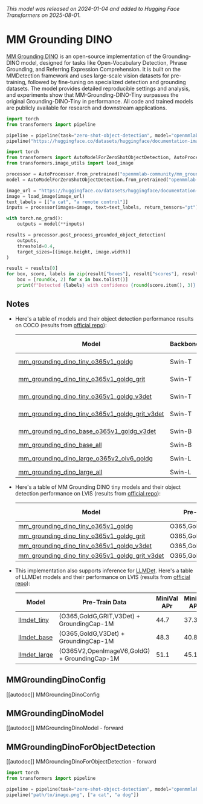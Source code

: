 <!--Copyright 2025 The HuggingFace Team. All rights reserved.

Licensed under the Apache License, Version 2.0 (the "License"); you may not use this file except in compliance with
the License. You may obtain a copy of the License at

http://www.apache.org/licenses/LICENSE-2.0

Unless required by applicable law or agreed to in writing, software distributed under the License is distributed on
an "AS IS" BASIS, WITHOUT WARRANTIES OR CONDITIONS OF ANY KIND, either express or implied. See the License for the
specific language governing permissions and limitations under the License.

⚠️ Note that this file is in Markdown but contain specific syntax for our doc-builder (similar to MDX) that may not be
rendered properly in your Markdown viewer.

-->
*This model was released on 2024-01-04 and added to Hugging Face Transformers on 2025-08-01.*

# MM Grounding DINO

[MM Grounding DINO](https://huggingface.co/papers/2401.02361) is an open-source implementation of the Grounding-DINO model, designed for tasks like Open-Vocabulary Detection, Phrase Grounding, and Referring Expression Comprehension. It is built on the MMDetection framework and uses large-scale vision datasets for pre-training, followed by fine-tuning on specialized detection and grounding datasets. The model provides detailed reproducible settings and analysis, and experiments show that MM-Grounding-DINO-Tiny surpasses the original Grounding-DINO-Tiny in performance. All code and trained models are publicly available for research and downstream applications.

<hfoptions id="usage">
<hfoption id="Pipeline">

```py
import torch
from transformers import pipeline

pipeline = pipeline(task="zero-shot-object-detection", model="openmmlab-community/mm_grounding_dino_tiny_o365v1_goldg_v3det", dtype="auto")
pipeline("https://huggingface.co/datasets/huggingface/documentation-images/resolve/main/pipeline-cat-chonk.jpeg", candidate_labels=["cat", "couch"])
```

</hfoption>
<hfoption id="AutoModel">

```py
import torch
from transformers import AutoModelForZeroShotObjectDetection, AutoProcessor
from transformers.image_utils import load_image

processor = AutoProcessor.from_pretrained("openmmlab-community/mm_grounding_dino_tiny_o365v1_goldg_v3det")
model = AutoModelForZeroShotObjectDetection.from_pretrained("openmmlab-community/mm_grounding_dino_tiny_o365v1_goldg_v3det", dtype="auto")

image_url = "https://huggingface.co/datasets/huggingface/documentation-images/resolve/main/pipeline-cat-chonk.jpeg"
image = load_image(image_url)
text_labels = [["a cat", "a remote control"]]
inputs = processor(images=image, text=text_labels, return_tensors="pt").to(device)

with torch.no_grad():
    outputs = model(**inputs)

results = processor.post_process_grounded_object_detection(
    outputs,
    threshold=0.4,
    target_sizes=[(image.height, image.width)]
)

result = results[0]
for box, score, labels in zip(result["boxes"], result["scores"], result["labels"]):
    box = [round(x, 2) for x in box.tolist()]
    print(f"Detected {labels} with confidence {round(score.item(), 3)} at location {box}")
```

</hfoption>
</hfoptions>

## Notes

- Here's a table of models and their object detection performance results on COCO (results from [official repo](https://github.com/open-mmlab/mmdetection/blob/main/configs/mm_grounding_dino/README.md)):

    |                                                              Model                                                             | Backbone |      Pre-Train Data      |   Style   |  COCO mAP  |
    | ------------------------------------------------------------------------------------------------------------------------------ | -------- | ------------------------ | --------- | ---------- |
    |  [mm_grounding_dino_tiny_o365v1_goldg](https://huggingface.co/openmmlab-community/mm_grounding_dino_tiny_o365v1_goldg)                       |  Swin-T  |        O365,GoldG        | Zero-shot | 50.4(+2.3) |
    |  [mm_grounding_dino_tiny_o365v1_goldg_grit](https://huggingface.co/openmmlab-community/mm_grounding_dino_tiny_o365v1_goldg_grit)             |  Swin-T  |     O365,GoldG,GRIT      | Zero-shot | 50.5(+2.1) |
    |  [mm_grounding_dino_tiny_o365v1_goldg_v3det](https://huggingface.co/openmmlab-community/mm_grounding_dino_tiny_o365v1_goldg_v3det)           |  Swin-T  |     O365,GoldG,V3Det     | Zero-shot | 50.6(+2.2) |
    |  [mm_grounding_dino_tiny_o365v1_goldg_grit_v3det](https://huggingface.co/openmmlab-community/mm_grounding_dino_tiny_o365v1_goldg_grit_v3det) |  Swin-T  |  O365,GoldG,GRIT,V3Det   | Zero-shot | 50.4(+2.0) |
    |  [mm_grounding_dino_base_o365v1_goldg_v3det](https://huggingface.co/openmmlab-community/mm_grounding_dino_base_o365v1_goldg_v3det)           |  Swin-B  |     O365,GoldG,V3Det     | Zero-shot |    52.5    |
    |  [mm_grounding_dino_base_all](https://huggingface.co/openmmlab-community/mm_grounding_dino_base_all)                                         |  Swin-B  |         O365,ALL         |     -     |    59.5    |
    |  [mm_grounding_dino_large_o365v2_oiv6_goldg](https://huggingface.co/openmmlab-community/mm_grounding_dino_large_o365v2_oiv6_goldg)           |  Swin-L  | O365V2,OpenImageV6,GoldG | Zero-shot |    53.0    |
    |  [mm_grounding_dino_large_all](https://huggingface.co/openmmlab-community/mm_grounding_dino_large_all)                                       |  Swin-L  |  O365V2,OpenImageV6,ALL  |     -     |    60.3    |

- Here's a table of MM Grounding DINO tiny models and their object detection performance on LVIS (results from [official repo](https://github.com/open-mmlab/mmdetection/blob/main/configs/mm_grounding_dino/README.md)):

    |                                                              Model                                                             |    Pre-Train Data     | MiniVal APr | MiniVal APc | MiniVal APf | MiniVal AP  | Val1.0 APr | Val1.0 APc | Val1.0 APf |  Val1.0 AP  |
    | ------------------------------------------------------------------------------------------------------------------------------ | --------------------- | ----------- | ----------- | ----------- | ----------- | ---------- | ---------- | ---------- | ----------- |
    |  [mm_grounding_dino_tiny_o365v1_goldg](https://huggingface.co/openmmlab-community/mm_grounding_dino_tiny_o365v1_goldg)                       |      O365,GoldG       |    28.1     |    30.2     |    42.0     | 35.7(+6.9)  |    17.1    |    22.4    |    36.5    | 27.0(+6.9)  |
    |  [mm_grounding_dino_tiny_o365v1_goldg_grit](https://huggingface.co/openmmlab-community/mm_grounding_dino_tiny_o365v1_goldg_grit)             |    O365,GoldG,GRIT    |    26.6     |    32.4     |    41.8     | 36.5(+7.7)  |    17.3    |    22.6    |    36.4    | 27.1(+7.0)  |
    |  [mm_grounding_dino_tiny_o365v1_goldg_v3det](https://huggingface.co/openmmlab-community/mm_grounding_dino_tiny_o365v1_goldg_v3det)           |   O365,GoldG,V3Det    |    33.0     |    36.0     |    45.9     | 40.5(+11.7) |    21.5    |    25.5    |    40.2    | 30.6(+10.5) |
    |  [mm_grounding_dino_tiny_o365v1_goldg_grit_v3det](https://huggingface.co/openmmlab-community/mm_grounding_dino_tiny_o365v1_goldg_grit_v3det) | O365,GoldG,GRIT,V3Det |    34.2     |    37.4     |    46.2     | 41.4(+12.6) |    23.6    |    27.6    |    40.5    | 31.9(+11.8) |

- This implementation also supports inference for [LLMDet](https://github.com/iSEE-Laboratory/LLMDet). Here's a table of LLMDet models and their performance on LVIS (results from [official repo](https://github.com/iSEE-Laboratory/LLMDet)):

    |                             Model                         | Pre-Train Data            |  MiniVal APr | MiniVal APc | MiniVal APf | MiniVal AP  | Val1.0 APr | Val1.0 APc | Val1.0 APf |  Val1.0 AP  |
    | --------------------------------------------------------- | -------------------------------------------- | ------------ | ----------- | ----------- | ----------- | ---------- | ---------- | ---------- | ----------- |
    | [llmdet_tiny](https://huggingface.co/iSEE-Laboratory/llmdet_tiny)   | (O365,GoldG,GRIT,V3Det) + GroundingCap-1M    | 44.7         | 37.3        | 39.5        | 50.7        | 34.9       | 26.0       | 30.1       | 44.3        |
    | [llmdet_base](https://huggingface.co/iSEE-Laboratory/llmdet_base)   | (O365,GoldG,V3Det) + GroundingCap-1M         | 48.3         | 40.8        | 43.1        | 54.3        | 38.5       | 28.2       | 34.3       | 47.8        |
    | [llmdet_large](https://huggingface.co/iSEE-Laboratory/llmdet_large) | (O365V2,OpenImageV6,GoldG) + GroundingCap-1M | 51.1         | 45.1        | 46.1        | 56.6        | 42.0       | 31.6       | 38.8       | 50.2        |

## MMGroundingDinoConfig

[[autodoc]] MMGroundingDinoConfig

## MMGroundingDinoModel

[[autodoc]] MMGroundingDinoModel
    - forward

## MMGroundingDinoForObjectDetection

[[autodoc]] MMGroundingDinoForObjectDetection
    - forward

```py
import torch
from transformers import pipeline

pipeline = pipeline(task="zero-shot-object-detection", model="openmmlab-community/mm_grounding_dino_tiny_o365v1_goldg_v3det", dtype="auto")
pipeline("path/to/image.png", ["a cat", "a dog"])
```
